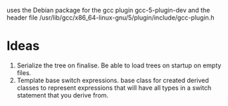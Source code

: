 
uses the Debian package for the gcc plugin gcc-5-plugin-dev
and the header file /usr/lib/gcc/x86_64-linux-gnu/5/plugin/include/gcc-plugin.h

# Ideas
1. Serialize the tree on finalise. Be able to load trees on startup on empty
files.
2. Template base switch expressions. base class for created derived classes to
   represent expressions that will have all types in a switch statement that
   you derive from.
